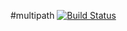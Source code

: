 #multipath [![Build Status](https://travis-ci.org/lutak-srce/multipath.svg)](https://travis-ci.org/lutak-srce/multipath)
